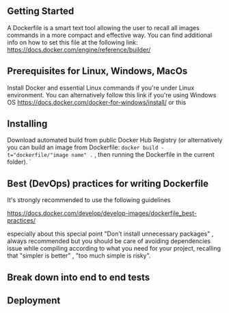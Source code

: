 
## Getting Started 

A Dockerfile is a smart text tool allowing the user to recall all images commands in a more compact and effective way. You can find additional info on how to set this file at the following link:
https://docs.docker.com/engine/reference/builder/

## Prerequisites for Linux, Windows, MacOs
Install Docker and essential Linux commands if you're under Linux environment. 
You can alternatively follow this link if you're using Windows OS
https://docs.docker.com/docker-for-windows/install/
or this 

## Installing

Download automated build from public Docker Hub Registry
(or alternatively you can build an image from Dockerfile: `docker build -t="dockerfile/"image name" .` , then running the Dockerfile in the current folder). `

## Best (DevOps) practices for writing Dockerfile

It's strongly recommended to use the following guidelines 

https://docs.docker.com/develop/develop-images/dockerfile_best-practices/

especially about this special point "Don’t install unnecessary packages" , always recommended but you should be care of avoiding dependencies issue while compiling according to what you need for your project, recalling that "simpler is better" , "too much simple is risky".   


## Break down into end to end tests


## Deployment
